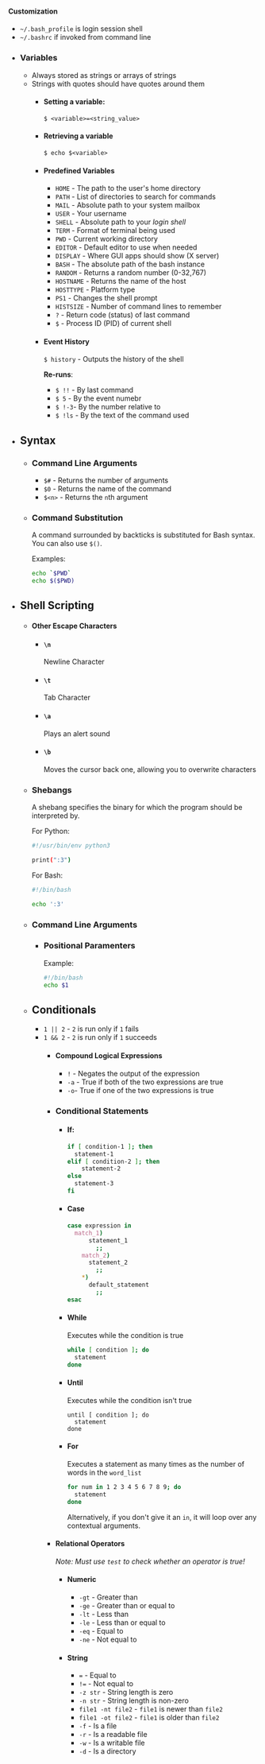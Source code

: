 #### Customization
* `~/.bash_profile` is login session shell
* `~/.bashrc` if invoked from command line
- ### Variables
  * Always stored as strings or arrays of strings
  * Strings with quotes should have quotes around them
	- #### Setting a variable:
	  `$ <variable>=<string_value>`
	- #### Retrieving a variable
	  `$ echo $<variable>`
	- #### Predefined Variables
	  * `HOME` - The path to the user's home directory
	  * `PATH` - List of directories to search for commands
	  * `MAIL` - Absolute path to your system mailbox
	  * `USER` - Your username
	  * `SHELL` - Absolute path to your *login shell*
	  * `TERM` - Format of terminal being used
	  * `PWD` - Current working directory
	  * `EDITOR` - Default editor to use when needed
	  * `DISPLAY` - Where GUI apps should show (X server)
	  * `BASH` - The absolute path of the bash instance
	  * `RANDOM` - Returns a random number (0-32,767)
	  * `HOSTNAME` - Returns the name of the host
	  * `HOSTTYPE` - Platform type
	  * `PS1` - Changes the shell prompt
	  * `HISTSIZE` - Number of command lines to remember
	  * `?` - Return code (status) of last command
	  * `$` - Process ID (PID) of current shell
	- #### Event History
	  `$ history` - Outputs the history of the shell
	  
	  **Re-runs**:
	  * `$ !!` - By last command
	  * `$ 5` - By the event numebr
	  * `$ !-3`- By the number relative to
	  * `$ !ls` - By the text of the command used
- ## Syntax
	- ### Command Line Arguments
	  * `$#` - Returns the number of arguments
	  * `$0` - Returns the name of the command
	  * `$<n>` - Returns the `n`th argument
	- ### Command Substitution
	  A command surrounded by backticks is substituted for Bash syntax. You can also use `$()`.
	  
	  Examples:
	  ```bash
	  echo `$PWD`
	  echo $($PWD)
	  ```
- ## Shell Scripting
	- #### Other Escape Characters
		- #### `\n`
		  Newline Character
		- #### `\t`
		  Tab Character
		- #### `\a`
		  Plays an alert sound
		- #### `\b`
		  Moves the cursor back one, allowing you to overwrite characters
	- ### Shebangs
	  A shebang specifies the binary for which the program should be interpreted by.
	  
	  For Python:
	  ```bash
	  #!/usr/bin/env python3
	  
	  print(":3")
	  ```
	  
	  For Bash:
	  ```bash
	  #!/bin/bash
	  
	  echo ':3' 
	  ```
	- ### Command Line Arguments
		- ### Positional Paramenters
		  Example:
		  ```bash
		  #!/bin/bash
		  echo $1
		  ```
	- ## Conditionals
	  * `1 || 2` - `2` is run only if `1` fails
	  * `1 && 2` - `2` is run only if `1` succeeds
		- #### Compound Logical Expressions
		  * `!` - Negates the output of the expression
		  * `-a` - True if both of the two expressions are true
		  * `-o`- True if one of the two expressions is true
		- ### Conditional Statements
			- #### If:
			  ```bash
			  if [ condition-1 ]; then
			  	statement-1
			  elif [ condition-2 ]; then
			      statement-2
			  else
			  	statement-3
			  fi
			  ```
			- #### Case
			  ```bash
			  case expression in
			  	match_1)
			      	statement_1
			          ;;
			      match_2)
			      	statement_2
			          ;;
			      *)
			      	default_statement
			          ;;
			  esac
			  ```
			- #### While
			  Executes while the condition is true
			  ```bash
			  while [ condition ]; do
			  	statement
			  done
			  ```
			- #### Until
			  Executes while the condition isn't true
			  ```
			  until [ condition ]; do
			  	statement
			  done 
			  ```
			- #### For
			  Executes a statement as many times as the number of words in the `word_list`
			  ```bash
			  for num in 1 2 3 4 5 6 7 8 9; do
			  	statement
			  done
			  ```
			  
			   Alternatively, if you don't give it an `in`, it will loop over any contextual arguments.
		- #### Relational Operators
		  *Note: Must use `test` to check whether an operator is true!*
			- #### Numeric
			  * `-gt` - Greater than
			  * `-ge` - Greater than or equal to
			  * `-lt` - Less than
			  * `-le` - Less than or equal to
			  * `-eq` - Equal to
			  * `-ne` - Not equal to
			- #### String
			  * `=` - Equal to
			  * `!=` - Not equal to
			  * `-z str` - String length is zero
			  * `-n str` - String length is non-zero
			  * `file1 -nt file2` - `file1` is newer than `file2`
			  * `file1 -ot file2` - `file1` is older than `file2`
			  * `-f` - Is a file
			  * `-r` - Is a readable file
			  * `-w` - Is a writable file
			  * `-d` - Is a directory